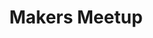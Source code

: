 ---
published: false
title: Makers Meetup
layout:
permalink: 
category: banner-homepage
slug: makers-meetup
link: /events/makers-meetup/
caption:
  display: true
  description: Event, 24th April
  credits: Public Domain
motto:
  display: false
responsive: true
---